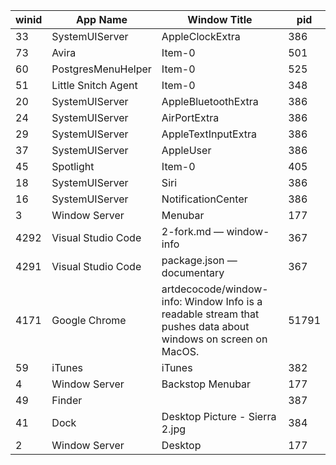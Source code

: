 
| winid | App Name | Window Title | pid |
| ----- | -------- | ------------ | --- |
| 33 | SystemUIServer | AppleClockExtra | 386 |
| 73 | Avira | Item-0 | 501 |
| 60 | PostgresMenuHelper | Item-0 | 525 |
| 51 | Little Snitch Agent | Item-0 | 348 |
| 20 | SystemUIServer | AppleBluetoothExtra | 386 |
| 24 | SystemUIServer | AirPortExtra | 386 |
| 29 | SystemUIServer | AppleTextInputExtra | 386 |
| 37 | SystemUIServer | AppleUser | 386 |
| 45 | Spotlight | Item-0 | 405 |
| 18 | SystemUIServer | Siri | 386 |
| 16 | SystemUIServer | NotificationCenter | 386 |
| 3 | Window Server | Menubar | 177 |
| 4292 | Visual Studio Code | 2-fork.md — window-info | 367 |
| 4291 | Visual Studio Code | package.json — documentary | 367 |
| 4171 | Google Chrome | artdecocode/window-info: Window Info is a readable stream that pushes data about windows on screen on MacOS. | 51791 |
| 59 | iTunes | iTunes | 382 |
| 4 | Window Server | Backstop Menubar | 177 |
| 49 | Finder |  | 387 |
| 41 | Dock | Desktop Picture - Sierra 2.jpg | 384 |
| 2 | Window Server | Desktop | 177 |

<!-- %FORK-table example example/example.js% -->
